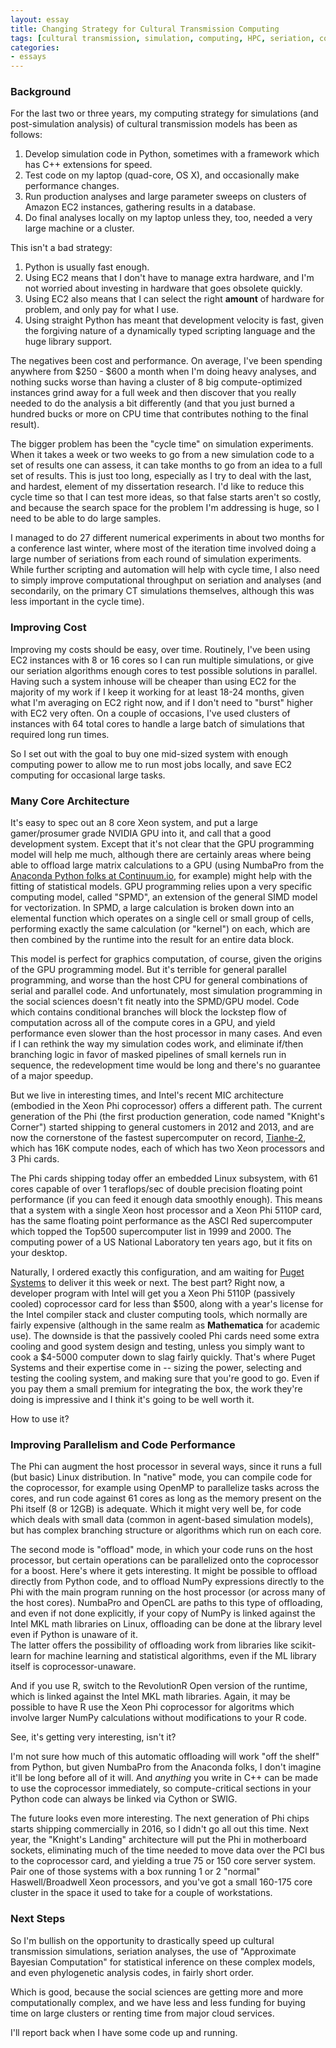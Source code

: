```yaml
---
layout: essay
title: Changing Strategy for Cultural Transmission Computing
tags: [cultural transmission, simulation, computing, HPC, seriation, computational science]
categories: 
- essays
---
```


### Background ###

For the last two or three years, my computing strategy for simulations (and post-simulation analysis) of cultural transmission models has been as follows:

1.  Develop simulation code in Python, sometimes with a framework which has C++ extensions for speed.  
2.  Test code on my laptop (quad-core, OS X), and occasionally make performance changes.
3.  Run production analyses and large parameter sweeps on clusters of Amazon EC2 instances, gathering results in a database.
4.  Do final analyses locally on my laptop unless they, too, needed a very large machine or a cluster.

This isn't a bad strategy:

1.  Python is usually fast enough.  
2.  Using EC2 means that I don't have to manage extra hardware, and I'm not worried about investing in hardware that goes obsolete quickly.
3.  Using EC2 also means that I can select the right **amount** of hardware for problem, and only pay for what I use.
4.  Using straight Python has meant that development velocity is fast, given the forgiving nature of a dynamically typed scripting language and the huge library support.

The negatives been cost and performance.  On average, I've been spending anywhere from $250 - $600 a month when I'm doing heavy analyses, and nothing sucks worse than having a cluster of 8 big compute-optimized instances grind away for a full week and then discover that you really needed to do the analysis a bit differently (and that you just burned a hundred bucks or more on CPU time that contributes nothing to the final result).  

The bigger problem has been the "cycle time" on simulation experiments.  When it takes a week or two weeks to go from a new simulation code to a set of results one can assess, it can take months to go from an idea to a full set of results.  This is just too long, especially as I try to deal with the last, and hardest, element of my dissertation research.  I'd like to reduce this cycle time so that I can test more ideas, so that false starts aren't so costly, and because the search space for the problem I'm addressing is huge, so I need to be able to do large samples.

I managed to do 27 different numerical experiments in about two months for a conference last winter, where most of the iteration time involved doing a large number of seriations from each round of simulation experiments.  While further scripting and automation will help with cycle time, I also need to simply improve computational throughput on seriation and analyses (and secondarily, on the primary CT simulations themselves, although this was less important in the cycle time).
  

### Improving Cost ###

Improving my costs should be easy, over time.  Routinely, I've been using EC2 instances with 8 or 16 cores so I can run multiple simulations, or give our seriation algorithms enough cores to test possible solutions in parallel.  Having such a system inhouse will be cheaper than using EC2 for the majority of my work if I keep it working for at least 18-24 months, given what I'm averaging on EC2 right now, and if I don't need to "burst" higher with EC2 very often.  On a couple of occasions, I've used clusters of instances with 64 total cores to handle a large batch of simulations that required long run times.  

So I set out with the goal to buy one mid-sized system with enough computing power to allow me to run most jobs locally, and save EC2 computing for occasional large tasks.  

### Many Core Architecture ###

It's easy to spec out an 8 core Xeon system, and put a large gamer/prosumer grade NVIDIA GPU into it, and call that a good development system.  Except that it's not clear that the GPU programming model will help me much, although there are certainly areas where being able to offload large matrix calculations to a GPU (using NumbaPro from the [Anaconda Python folks at Continuum.io](http://continuum.io), for example) might help with the fitting of statistical models.  GPU programming relies upon a very specific computing model, called "SPMD", an extension of the general SIMD model for vectorization.  In SPMD, a large calculation is broken down into an elemental function which operates on a single cell or small group of cells, performing exactly the same calculation (or "kernel") on each, which are then combined by the runtime into the result for an entire data block.  

This model is perfect for graphics computation, of course, given the origins of the GPU programming model. But it's terrible for general parallel programming, and worse than the host CPU for general combinations of serial and parallel code.  And unfortunately, most simulation programming in the social sciences doesn't fit neatly into the SPMD/GPU model.  Code which contains conditional branches will block the lockstep flow of computation across all of the compute cores in a GPU, and yield performance even slower than the host processor in many cases.  And even if I can rethink the way my simulation codes work, and eliminate if/then branching logic in favor of masked pipelines of small kernels run in sequence, the redevelopment time would be long and there's no guarantee of a major speedup.  

But we live in interesting times, and Intel's recent MIC architecture (embodied in the Xeon Phi coprocessor) offers a different path.  The current generation of the Phi (the first production generation, code named "Knight's Corner") started shipping to general customers in 2012 and 2013, and are now the cornerstone of the fastest supercomputer on record, [Tianhe-2](https://en.wikipedia.org/wiki/Tianhe-2), which has 16K compute nodes, each of which has two Xeon processors and 3 Phi cards.  

The Phi cards shipping today offer an embedded Linux subsystem, with 61 cores capable of over 1 teraflops/sec of double precision floating point performance (if you can feed it enough data smoothly enough).  This means that a system with a single Xeon host processor and a Xeon Phi 5110P card, has the same floating point performance as the ASCI Red supercomputer which topped the Top500 supercomputer list in 1999 and 2000.  The computing power of a US National Laboratory ten years ago, but it fits on your desktop.  

Naturally, I ordered exactly this configuration, and am waiting for [Puget Systems](http://www.pugetsystems.com) to deliver it this week or next.  The best part?  Right now, a developer program with Intel will get you a Xeon Phi 5110P (passively cooled) coprocessor card for less than $500, along with a year's license for the Intel compiler stack and cluster computing tools, which normally are fairly expensive (although in the same realm as __Mathematica__ for academic use).  The downside is that the passively cooled Phi cards need some extra cooling and good system design and testing, unless you simply want to cook a $4-5000 computer down to slag fairly quickly.  That's where Puget Systems and their expertise come in -- sizing the power, selecting and testing the cooling system, and making sure that you're good to go.  Even if you pay them a small premium for integrating the box, the work they're doing is impressive and I think it's going to be well worth it.  

How to use it?

### Improving Parallelism and Code Performance ###

The Phi can augment the host processor in several ways, since it runs a full (but basic) Linux distribution.  In "native" mode, you can compile code for the coprocessor, for example using OpenMP to parallelize tasks across the cores, and run code against 61 cores as long as the memory present on the Phi itself (8 or 12GB) is adequate.  Which it might very well be, for code which deals with small data (common in agent-based simulation models), but has complex branching structure or algorithms which run on each core.  

The second mode is "offload" mode, in which your code runs on the host processor, but certain operations can be parallelized onto the coprocessor for a boost.  Here's where it gets interesting.  It might be possible to offload directly from Python code, and to offload NumPy expressions directly to the Phi with the main program running on the host processor (or across many of the host cores).  NumbaPro and OpenCL are paths to this type of offloading, and even if not done explicitly, if your copy of NumPy is linked against the Intel MKL math libraries on Linux, offloading can be done at the library level even if Python is unaware of it.  
The latter offers the possibility of offloading work from libraries like scikit-learn for machine learning and statistical algorithms, even if the ML library itself is coprocessor-unaware.  

And if you use R, switch to the RevolutionR Open version of the runtime, which is linked against the Intel MKL math libraries.  Again, it may be possible to have R use the Xeon Phi coprocessor for algoritms which involve larger NumPy calculations without modifications to your R code. 

See, it's getting very interesting, isn't it?  

I'm not sure how much of this automatic offloading will work "off the shelf" from Python, but given NumbaPro from the Anaconda folks, I don't imagine it'll be long before all of it will. And *anything* you write in C++ can be made to use the coprocessor immediately, so compute-critical sections in your Python code can always be linked via Cython or SWIG.  

The future looks even more interesting.  The next generation of Phi chips starts shipping commercially in 2016, so I didn't go all out this time.  Next year, the "Knight's Landing" architecture will put the Phi in motherboard sockets, eliminating much of the time needed to move data over the PCI bus to the coprocessor card, and yielding a true 75 or 150 core server system.  Pair one of those systems with a box running 1 or 2 "normal" Haswell/Broadwell Xeon processors, and you've got a small 160-175 core cluster in the space it used to take for a couple of workstations.  

### Next Steps ###

So I'm bullish on the opportunity to drastically speed up cultural transmission simulations, seriation analyses, the use of "Approximate Bayesian Computation" for statistical inference on these complex models, and even phylogenetic analysis codes, in fairly short order.  

Which is good, because the social sciences are getting more and more computationally complex, and we have less and less funding for buying time on large clusters or renting time from major cloud services.  

I'll report back when I have some code up and running.  
